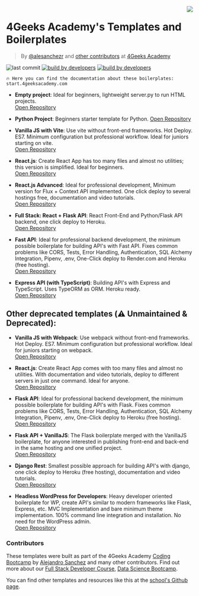 <img align="right" src="https://assets.breatheco.de/apis/img/images.php?blob&random&cat=icon&tags=4geeks,32">

# 4Geeks Academy's Templates and Boilerplates

> By [@alesanchezr](https://twitter.com/alesanchezr) and [other contributors](https://github.com/4GeeksAcademy/Interactive-Tutorials/graphs/contributors) at [4Geeks Academy](http://4geeksacademy.co/)

![last commit](https://img.shields.io/github/last-commit/4geeksacademy/Templates-Boilerplates)
[![build by developers](https://img.shields.io/badge/build_by-Developers-blue)](https://breatheco.de)
[![build by developers](https://img.shields.io/twitter/follow/4geeksacademy?style=social&logo=twitter)](https://twitter.com/4geeksacademy)

```text
🔥 Here you can find the documentation about these boilerplates: start.4geeksacademy.com
```

- **Empty project**: Ideal for beginners, lightweight server.py to run HTML projects.  
[Open Repository](https://github.com/4GeeksAcademy/html-hello)

- **Python Project**: Beginners starter template for Python.
[Open Repository](https://github.com/4GeeksAcademy/python-hello)

- **Vanilla JS with Vite**: Use vite without front-end frameworks. Hot Deploy. ES7. Minimum configuration but professional workflow. Ideal for juniors starting on vite.  
[Open Repository](https://github.com/4GeeksAcademy/vanillajs-hello-vite)

- **React.js**: Create React App has too many files and almost no utilities; this version is simplified. Ideal for beginners.  
[Open Repository](https://github.com/4GeeksAcademy/react-hello-vite)

- **React.js Advanced**: Ideal for professional development, Minimum version for Flux + Context API implemented. One click deploy to several hostings free, documentation and video tutorials.  
[Open Repository](https://github.com/4GeeksAcademy/react-hello-webapp)

- **Full Stack: React + Flask API**: React Front-End and Python/Flask API backend, one click deploy to Heroku.  
[Open Repository](https://github.com/4GeeksAcademy/react-flask-hello)

- **Fast API**: Ideal for professional backend development, the minimum possible boilerplate for building API's with Fast API. Fixes common problems like CORS, Tests, Error Handling, Authentication, SQL Alchemy Integration, Pipenv, .env, One-Click deploy to Render.com and Heroku (free hosting).  
[Open Repository](https://github.com/4GeeksAcademy/fastapi-hello)

- **Express API (with TypeScript)**: Building API's with Express and TypeScript. Uses TypeORM as ORM. Heroku ready.  
[Open Repository](https://github.com/4GeeksAcademy/expressjs-rest-hello)


## Other deprecated templates (⚠️ Unmaintained & Deprecated):

- **Vanilla JS with Webpack**: Use webpack without front-end frameworks. Hot Deploy. ES7. Minimum configuration but professional workflow. Ideal for juniors starting on webpack.  
[Open Repository](https://github.com/4GeeksAcademy/vanillajs-hello)

- **React.js**: Create React App comes with too many files and almost no utilities. With documentation and video tutorials, deploy to different servers in just one command. Ideal for anyone.  
[Open Repository](https://github.com/4GeeksAcademy/react-hello)

- **Flask API**: Ideal for professional backend development, the minimum possible boilerplate for building API's with Flask. Fixes common problems like CORS, Tests, Error Handling, Authentication, SQL Alchemy Integration, Pipenv, .env, One-Click deploy to Heroku (free hosting).  
[Open Repository](https://github.com/4GeeksAcademy/flask-rest-hello)

- **Flask API + VanillaJS**: The Flask boilerplate merged with the VanillaJS boilerplate, for anyone interested in publishing front-end and back-end in the same hosting and one unified project.  
[Open Repository](https://github.com/4GeeksAcademy/flask-api-vanillajs-boilerplate)

- **Django Rest**: Smallest possible approach for building API's with django, one click deploy to Heroku (free hosting), documentation and video tutorials.  
[Open Repository](https://github.com/4GeeksAcademy/django-rest-hello)

- **Headless WordPress for Developers**: Heavy developer oriented boilerplate for WP, create API's similar to modern frameworks like Flask, Express, etc. MVC Implementation and bare minimum theme implementation. 100% command line integration and installation. No need for the WordPress admin.  
[Open Repository](https://github.com/4GeeksAcademy/wordpress-hello)

### Contributors

These templates were built as part of the 4Geeks Academy [Coding Bootcamp](https://4geeksacademy.com/us/coding-bootcamp) by [Alejandro Sanchez](https://twitter.com/alesanchezr) and many other contributors. Find out more about our [Full Stack Developer Course](https://4geeksacademy.com/us/coding-bootcamps/part-time-full-stack-developer), [Data Science Bootcamp](https://4geeksacademy.com/us/coding-bootcamps/datascience-machine-learning).

You can find other templates and resources like this at the [school's Github page](https://github.com/4geeksacademy/).
